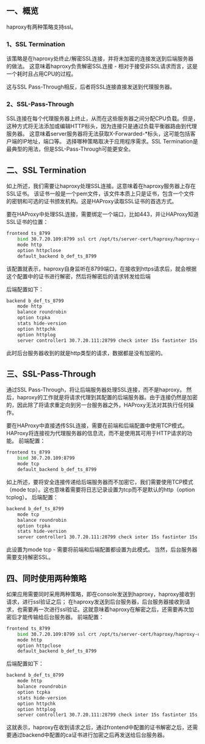 ## 一、概览
haproxy有两种策略支持ssl。

### 1、SSL Termination
该策略是在haproxy处终止/解密SSL连接，并将未加密的连接发送到后端服务器的做法。
这意味着haproxy负责解密SSL连接 - 相对于接受非SSL请求而言，这是一个耗时且占用CPU的过程。

这与SSL Pass-Through相反，后者将SSL连接直接发送到代理服务器。

### 2、SSL-Pass-Through
SSL连接在每个代理服务器上终止，从而在这些服务器之间分配CPU负载。但是，这种方式将无法添加或编辑HTTP标头，因为连接只是通过负载平衡器路由到代理服务器。
这意味着server服务器将无法获取X-Forwarded-*标头，这可能包括客户端的IP地址，端口等。
选择哪种策略取决于应用程序需求。SSL Termination是最典型的用法，但是SSL-Pass-Through可能更安全。

## 二、SSL Termination
如上所述，我们需要让haproxy处理SSL连接。这意味着在haproxy服务器上存在SSL证书。
该证书一般是一个pem文件，该文件本质上只是证书，包含一个文件的密钥和可选的证书颁发机构。这是HAProxy读取SSL证书的首选方式。

要在HAProxy中处理SSL连接，需要绑定一个端口，比如443，并让HAProxy知道SSL证书的位置：
```sh
frontend ts_8799
    bind 30.7.20.109:8799 ssl crt /opt/ts/server-cert/haproxy/haproxy-cert.pem
    mode http
    option httpclose
    default_backend b_def_ts_8799
```
该配置就表示，haproxy自身监听在8799端口，在接收到https请求后，就会根据这个配置中的证书进行解密，然后将解密后的请求转发给后端

后端配置如下：
```sh
backend b_def_ts_8799
    mode http
    balance roundrobin
    option tcpka
    stats hide-version
    option httpchk
    option httplog
    server controller1 30.7.20.111:28799 check inter 15s fastinter 15s downinter 15s rise 2 fall 4
```
此时后台服务器收到的就是http类型的请求，数据都是没有加密的。

## 三、SSL-Pass-Through
通过SSL Pass-Through，将让后端服务器处理SSL连接，而不是haproxy。
然后，haproxy的工作就是将请求代理到其配置的后端服务器。由于连接仍然是加密的，因此除了将请求重定向到另一台服务器之外，HAProxy无法对其执行任何操作。

要在HAProxy中直接透传SSL连接，需要在前端和后端配置中使用TCP模式。HAProxy将连接视为代理服务器的信息流，而不是使用其可用于HTTP请求的功能。
前端配置：
```sh
frontend ts_8799
    bind 30.7.20.109:8799
    mode tcp
    default_backend b_def_ts_8799
```
如上所述，要将安全连接传递给后端服务器而不加密它，我们需要使用TCP模式（mode tcp）。这也意味着需要将日志记录设置为tcp而不是默认的http（option tcplog）。
后端配置：
```sh
backend b_def_ts_8799
    mode tcp
    balance roundrobin
    option tcpka
    stats hide-version
    server controller1 30.7.20.111:28799 check inter 15s fastinter 15s downinter 15s rise 2 fall 4
```
此设置为mode tcp - 需要将前端和后端配置都设置为此模式。
当然，后台服务器需要支持解密SSL。

## 四、同时使用两种策略
如果应用需要同时采用两种策略，即在console发送到haproxy，haproxy接收到请求，进行ssl验证之后；
在haproxy发送到后台服务器，后台服务器接收到请求，也需要再一次进行ssl验证。这就意味着haproxy在解密之后，还需要再次加密后才能传输给后台服务器。
前端配置：
```sh
frontend ts_8799
    bind 30.7.20.109:8799 ssl crt /opt/ts/server-cert/haproxy/haproxy-cert.pem
    mode http
    option httpclose
    default_backend b_def_ts_8799
```
后端配置如下：
```sh
backend b_def_ts_8799
    mode http
    balance roundrobin
    option tcpka
    stats hide-version
    option httpchk
    option httplog
    server controller1 30.7.20.111:28799 check inter 15s fastinter 15s downinter 15s rise 2 fall 4 ca-file /opt/ts/server-ca/ca-cert.pem ssl verify required
```
这就表示，haproxy在收到请求之后，通过frontend中配置的证书解密之后，还需要通过backend中配置的ca证书进行加密之后再发送给后台服务器。